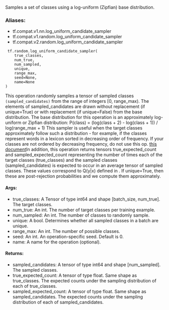 Samples a set of classes using a log-uniform (Zipfian) base distribution.
### Aliases:
- tf.compat.v1.nn.log_uniform_candidate_sampler
- tf.compat.v1.random.log_uniform_candidate_sampler
- tf.compat.v2.random.log_uniform_candidate_sampler

```
 tf.random.log_uniform_candidate_sampler(
    true_classes,
    num_true,
    num_sampled,
    unique,
    range_max,
    seed=None,
    name=None
)
```
This operation randomly samples a tensor of sampled classes `(sampled_candidates)` from the range of integers [0, range_max).
The elements of sampled_candidates are drawn without replacement (if unique=True) or with replacement (if unique=False) from the base distribution.
The base distribution for this operation is an approximately log-uniform or Zipfian distribution:
P(class) = (log(class + 2) - log(class + 1)) / log(range_max + 1)
This sampler is useful when the target classes approximately follow such a distribution - for example, if the classes represent words in a lexicon sorted in decreasing order of frequency. If your classes are not ordered by decreasing frequency, do not use this op.
[this document](http://tensorflow.google.cn/extras/candidate_sampling.pdf)In addition, this operation returns tensors true_expected_count and sampled_expected_count representing the number of times each of the target classes (true_classes) and the sampled classes (sampled_candidates) is expected to occur in an average tensor of sampled classes. These values correspond to Q(y|x) defined in . If unique=True, then these are post-rejection probabilities and we compute them approximately.

#### Args:
- true_classes: A Tensor of type int64 and shape [batch_size, num_true]. The target classes.
- num_true: An int. The number of target classes per training example.
- num_sampled: An int. The number of classes to randomly sample.
- unique: A bool. Determines whether all sampled classes in a batch are unique.
- range_max: An int. The number of possible classes.
- seed: An int. An operation-specific seed. Default is 0.
- name: A name for the operation (optional).
#### Returns:
- sampled_candidates: A tensor of type int64 and shape [num_sampled]. The sampled classes.
- true_expected_count: A tensor of type float. Same shape as true_classes. The expected counts under the sampling distribution of each of true_classes.
- sampled_expected_count: A tensor of type float. Same shape as sampled_candidates. The expected counts under the sampling distribution of each of sampled_candidates.
